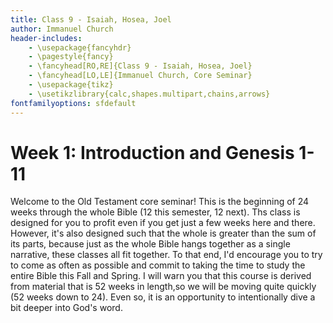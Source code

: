 ```yaml
---
title: Class 9 - Isaiah, Hosea, Joel
author: Immanuel Church
header-includes:
    - \usepackage{fancyhdr}
    - \pagestyle{fancy}
    - \fancyhead[RO,RE]{Class 9 - Isaiah, Hosea, Joel}
    - \fancyhead[LO,LE]{Immanuel Church, Core Seminar}
    - \usepackage{tikz}
    - \usetikzlibrary{calc,shapes.multipart,chains,arrows}
fontfamilyoptions: sfdefault
---
```


# Week 1: Introduction and Genesis 1-11

Welcome to the Old Testament core seminar! This is the beginning of 24 weeks through the whole Bible (12 this semester, 12 next). Ths class is designed for you to profit even if you get just a few weeks here and there. However, it's also designed such that the whole is greater than the sum of its parts, because just as the whole Bible hangs together as a single narrative, these classes all fit together. To that end, I'd encourage you to try to come as often as possible and commit to taking the time to study the entire Bible this Fall and Spring. I will warn you that this course is derived from material that is 52 weeks in length,so we will be moving quite quickly (52 weeks down to 24). Even so, it is an opportunity to intentionally dive a bit deeper into God's word.
